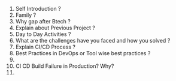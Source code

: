 1. Self Introduction ?
2. Family ?
3. Why gap after Btech ?
4. Explain about Previous Project ?
5. Day to Day Activities ?
6. What are the challenges have you faced and how you solved ?
7. Explain CI/CD Process ?
8. Best Practices in DevOps or Tool wise best practices ?
9. 
10. CI CD Build Failure in Production? Why?
11. 
